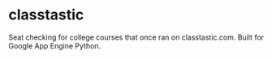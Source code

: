 # classtastic
Seat checking for college courses that once ran on classtastic.com. Built for Google App Engine Python.
